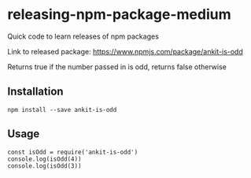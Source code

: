 # releasing-npm-package-medium

Quick code to learn releases of npm packages

Link to released package: https://www.npmjs.com/package/ankit-is-odd


Returns true if the number passed in is odd, returns false otherwise

## Installation

`npm install --save ankit-is-odd`

## Usage

```
const isOdd = require('ankit-is-odd')
console.log(isOdd(4))
console.log(isOdd(3))
```
